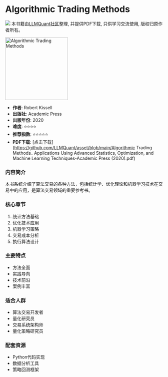 # Algorithmic Trading Methods

![](https://fastly.jsdelivr.net/gh/bucketio/img3@main/2024/09/04/1725464231869-e0b2f727-2a0f-4270-bf6c-31ddc350426a.gif)
本书籍由[LLMQuant社区](https://llmquant.com/)整理, 并提供PDF下载, 只供学习交流使用, 版权归原作者所有。

<img src="cover.jpg" alt="Algorithmic Trading Methods" width="200"/>

- **作者**: Robert Kissell
- **出版社**: Academic Press
- **出版年份**: 2020
- **难度**: ⭐⭐⭐⭐
- **推荐指数**: ⭐⭐⭐⭐⭐
- **PDF下载**: [点击下载](<https://github.com/LLMQuant/asset/blob/main/Algorithmic> Trading Methods_ Applications Using Advanced Statistics, Optimization, and Machine Learning Techniques-Academic Press (2020).pdf)

### 内容简介

本书系统介绍了算法交易的各种方法，包括统计学、优化理论和机器学习技术在交易中的应用，是算法交易领域的重要参考书。

### 核心章节

1. 统计方法基础
2. 优化技术应用
3. 机器学习策略
4. 交易成本分析
5. 执行算法设计

### 主要特点

- 方法全面
- 实践导向
- 技术前沿
- 案例丰富

### 适合人群

- 算法交易开发者
- 量化研究员
- 交易系统架构师
- 量化策略研究员

### 配套资源

- Python代码实现
- 数据分析工具
- 策略回测框架
